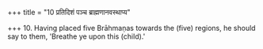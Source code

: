 +++
title = "10 प्रतिदिशं पञ्च ब्राह्मणानवस्थाप्य"

+++
10. Having placed five Brāhmaṇas towards the (five) regions, he should say to them, 'Breathe ye upon this (child).'
